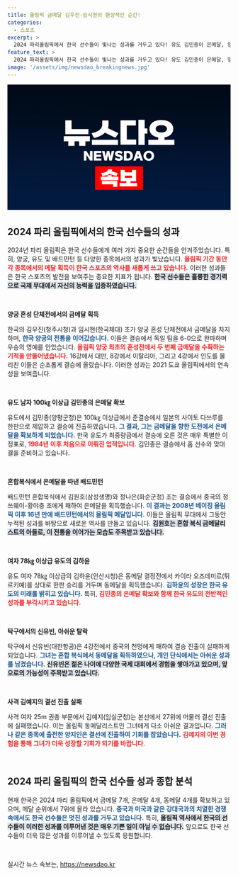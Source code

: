 ```yaml
---
title: 올림픽 금메달 김우진·임시현의 환상적인 순간!
categories:
  - 스포츠
excerpt: >
  2024 파리올림픽에서 한국 선수들이 빛나는 성과를 거두고 있다! 유도 김민종이 은메달, 양궁 김우진과 임시현이 금메달을 따며 2관왕에 오른 가운데, 배드민턴 혼합복식도 은메달을 확보했다. 클릭해 자세한 소식을 확인하세요!
feature_text: >
  2024 파리올림픽에서 한국 선수들이 빛나는 성과를 거두고 있다! 유도 김민종이 은메달, 양궁 김우진과 임시현이 금메달을 따며 2관왕에 오른 가운데, 배드민턴 혼합복식도 은메달을 확보했다. 클릭해 자세한 소식을 확인하세요!
image: '/assets/img/newsdao_breakingnews.jpg'
---
```


<p><img src="/assets/img/newsdao_breakingnews.jpg" alt="ontimetimes 속보" /></p>

<h2 data-ke-size="size26">2024 파리 올림픽에서의 한국 선수들의 성과</h2>

<p data-ke-size="size16">2024년 파리 올림픽은 한국 선수들에게 여러 가지 중요한 순간들을 안겨주었습니다. 특히, 양궁, 유도 및 배드민턴 등 다양한 종목에서의 성과가 빛났습니다. <b><span style="color: #ee2323;">올림픽 기간 동안 각 종목에서의 메달 획득이 한국 스포츠의 역사를 새롭게 쓰고 있습니다.</span></b> 이러한 성과들은 한국 스포츠의 발전을 보여주는 중요한 지표가 됩니다. <b><span style="background-color: #21538527;">한국 선수들은 훌륭한 경기력으로 국제 무대에서 자신의 능력을 입증하였습니다.</span></b> </p>

<p data-ke-size="size16">&nbsp;</p>

<p><b>양궁 혼성 단체전에서의 금메달 획득</b> </p>

<p data-ke-size="size16">한국의 김우진(청주시청)과 임시현(한국체대) 조가 양궁 혼성 단체전에서 금메달을 차지하며, <b><span style="color: #1a5490;">한국 양궁의 전통을 이어갔습니다.</span></b> 이들은 결승에서 독일 팀을 6-0으로 완파하며 우승의 영예를 안았습니다. <b><span style="color: #ee2323;">올림픽 양궁 최초의 혼성전에서 두 번째 금메달을 수확하는 기적을 만들어냈습니다.</span></b> 16강에서 대만, 8강에서 이탈리아, 그리고 4강에서 인도를 물리친 이들은 순조롭게 결승에 올랐습니다. 이러한 성과는 2021 도쿄 올림픽에서의 연속성을 보여줍니다.</p>

<p data-ke-size="size16">&nbsp;</p>

<p><b>유도 남자 100㎏ 이상급 김민종의 은메달 확보</b> </p>

<p data-ke-size="size16">유도에서 김민종(양평군청)은 100㎏ 이상급에서 준결승에서 일본의 사이토 다쓰루를 한판으로 제압하고 결승에 진출하였습니다. <b><span style="color: #1a5490;">그 결과, 그는 금메달을 향한 도전에서 은메달을 확보하게 되었습니다.</span></b> 한국 유도가 최중량급에서 결승에 오른 것은 매우 특별한 이정표로, <b><span style="color: #ee2323;">1984년 이후 처음으로 이뤄진 업적입니다.</span></b> 김민종은 결승에서 홈 선수와 맞대결을 준비하고 있습니다.</p>

<p data-ke-size="size16">&nbsp;</p>

<p><b>혼합복식에서 은메달을 따낸 배드민턴</b> </p>

<p data-ke-size="size16">배드민턴 혼합복식에서 김원호(삼성생명)와 정나은(화순군청) 조는 결승에서 중국의 정쓰웨이-황야충 조에게 패하여 은메달을 획득했습니다. <b><span style="color: #1a5490;">이 결과는 2008년 베이징 올림픽 이후 16년 만에 배드민턴에서의 올림픽 메달입니다.</span></b> 이들은 올림픽 무대에서 그동안 누적된 성과를 바탕으로 새로운 역사를 만들고 있습니다. <b><span style="background-color: #21538527;">김원호는 혼합 복식 금메달리스트의 아들로, 이 전통을 이어가는 모습도 주목받고 있습니다.</span></b></p>

<p data-ke-size="size16">&nbsp;</p>

<p><b>여자 78㎏ 이상급 유도의 김하윤</b></p>

<p data-ke-size="size16">유도 여자 78㎏ 이상급의 김하윤(안산시청)은 동메달 결정전에서 카이라 오즈데미르(튀르키예)를 상대로 한판 승리를 거두며 동메달을 획득했습니다. <b><span style="color: #1a5490;">김하윤의 성장은 한국 유도의 미래를 밝히고 있습니다.</span></b> 특히, <b><span style="color: #ee2323;">김민종의 은메달 확보와 함께 한국 유도의 전반적인 성과를 부각시키고 있습니다.</span></b></p>

<p data-ke-size="size16">&nbsp;</p>

<p><b>탁구에서의 신유빈, 아쉬운 탈락</b> </p>

<p data-ke-size="size16">탁구에서 신유빈(대한항공)은 4강전에서 중국의 천멍에게 패하여 결승 진출이 실패하게 되었습니다. <b><span style="color: #1a5490;">그녀는 혼합 복식에서 동메달을 획득하였으나, 개인 단식에서는 아쉬운 성과를 남겼습니다.</span></b> <b><span style="background-color: #21538527;">신유빈은 젊은 나이에 다양한 국제 대회에서 경험을 쌓아가고 있으며, 앞으로의 가능성이 주목받고 있습니다.</span></b></p>

<p data-ke-size="size16">&nbsp;</p>

<p><b>사격 김예지의 결선 진출 실패</b> </p>

<p data-ke-size="size16">사격 여자 25m 권총 부문에서 김예지(임실군청)는 본선에서 27위에 머물러 결선 진출에 실패했습니다. 이는 올림픽 동메달리스트인 그녀에게 다소 아쉬운 결과입니다. <b><span style="color: #1a5490;">그러나 같은 종목에 출전한 양지인은 결선에 진출하여 기회를 잡았습니다.</span></b> <b><span style="color: #ee2323;">김예지의 이번 경험을 통해 그녀가 더욱 성장할 기회가 되기를 바랍니다.</span></b></p>

<p data-ke-size="size16">&nbsp;</p>

<h2 data-ke-size="size26">2024 파리 올림픽의 한국 선수들 성과 종합 분석</h2>

<p data-ke-size="size16">현재 한국은 2024 파리 올림픽에서 금메달 7개, 은메달 4개, 동메달 4개를 확보하고 있으며, 메달 순위에서 7위에 올라 있습니다. <b><span style="color: #1a5490;">중국과 미국과 같은 강대국과의 치열한 경쟁 속에서도 한국 선수들은 멋진 성과를 거두고 있습니다.</span></b> 특히, <b><span style="background-color: #21538527;">올림픽 역사에서 한국의 선수들이 이러한 성과를 이루어낸 것은 매우 기쁜 일이 아닐 수 없습니다.</span></b> 앞으로도 한국 선수들이 더욱 많은 성과를 이루어낼 수 있도록 응원합니다.</p>

<p data-ke-size="size16">&nbsp;</p>
실시간 뉴스 속보는, <a href="https://newsdao.kr" rel="dofollow">https://newsdao.kr</a>


